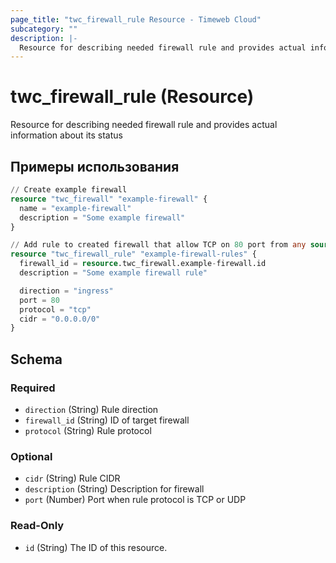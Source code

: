 ```yaml
---
page_title: "twc_firewall_rule Resource - Timeweb Cloud"
subcategory: ""
description: |-
  Resource for describing needed firewall rule and provides actual information about its status
---
```


# twc_firewall_rule (Resource)

Resource for describing needed firewall rule and provides actual information about its status

## Примеры использования

```terraform
// Create example firewall
resource "twc_firewall" "example-firewall" {
  name = "example-firewall"
  description = "Some example firewall"
}

// Add rule to created firewall that allow TCP on 80 port from any source
resource "twc_firewall_rule" "example-firewall-rules" {
  firewall_id = resource.twc_firewall.example-firewall.id
  description = "Some example firewall rule"

  direction = "ingress"
  port = 80
  protocol = "tcp"
  cidr = "0.0.0.0/0"
}
```
<!-- schema generated by tfplugindocs -->
## Schema

### Required

- `direction` (String) Rule direction
- `firewall_id` (String) ID of target firewall
- `protocol` (String) Rule protocol

### Optional

- `cidr` (String) Rule CIDR
- `description` (String) Description for firewall
- `port` (Number) Port when rule protocol is TCP or UDP

### Read-Only

- `id` (String) The ID of this resource.

